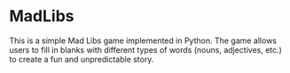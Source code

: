 # MadLibs
This is a simple Mad Libs game implemented in Python. The game allows users to fill in blanks with different types of words (nouns, adjectives, etc.) to create a fun and unpredictable story.
